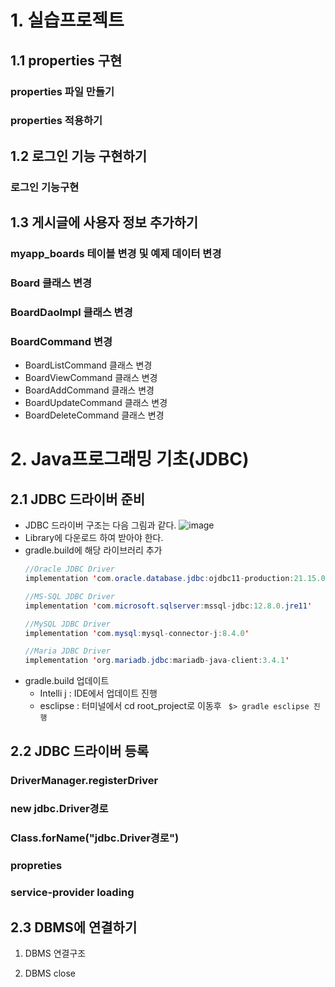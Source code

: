 # 1. 실습프로젝트 
## 1.1 properties 구현 <br>
### properties 파일 만들기 <br>
### properties 적용하기 <br>

## 1.2 로그인 기능 구현하기 <br>
### 로그인 기능구현 <br>

## 1.3 게시글에 사용자 정보 추가하기 <br>
### myapp_boards 테이블 변경 및 예제 데이터 변경 <br>
### Board 클래스 변경 <br>
### BoardDaoImpl 클래스 변경 <br>
### BoardCommand 변경 <br>
- BoardListCommand 클래스 변경
- BoardViewCommand 클래스 변경 
- BoardAddCommand 클래스 변경 
- BoardUpdateCommand 클래스 변경 
- BoardDeleteCommand 클래스 변경

# 2. Java프로그래밍 기초(JDBC) <br>
## 2.1 JDBC 드라이버 준비
- JDBC 드라이버 구조는 다음 그림과 같다.
  ![image](https://github.com/user-attachments/assets/fa50e547-0d5f-4cca-a902-d5ad59e32c6b)
- Library에 다운로드 하여 받아야 한다.
- gradle.build에 해당 라이브러리 추가
    ```java
    //Oracle JDBC Driver
    implementation 'com.oracle.database.jdbc:ojdbc11-production:21.15.0.0'
    
    //MS-SQL JDBC Driver
    implementation 'com.microsoft.sqlserver:mssql-jdbc:12.8.0.jre11'
    
    //MySQL JDBC Driver
    implementation 'com.mysql:mysql-connector-j:8.4.0'
    
    //Maria JDBC Driver
    implementation 'org.mariadb.jdbc:mariadb-java-client:3.4.1'
    ```
- gradle.build 업데이트 
    - Intelli j : IDE에서 업데이트 진행 
    - esclipse : 터미널에서 cd root_project로 이동후 ``` $> gradle esclipse 진행``` <br>

## 2.2 JDBC 드라이버 등록

### DriverManager.registerDriver <br>

### new jdbc.Driver경로 <br>

### Class.forName("jdbc.Driver경로") <br>

### propreties <br>

### service-provider loading <br>

## 2.3 DBMS에 연결하기

1) DBMS 연결구조

2) DBMS close
